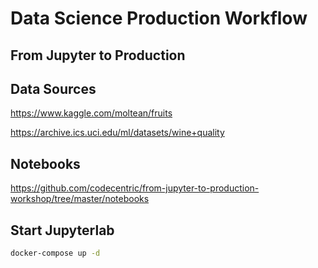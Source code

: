 # Data Science Production Workflow
## From Jupyter to Production

## Data Sources

https://www.kaggle.com/moltean/fruits

https://archive.ics.uci.edu/ml/datasets/wine+quality

## Notebooks

https://github.com/codecentric/from-jupyter-to-production-workshop/tree/master/notebooks

## Start Jupyterlab
```bash
docker-compose up -d
```
